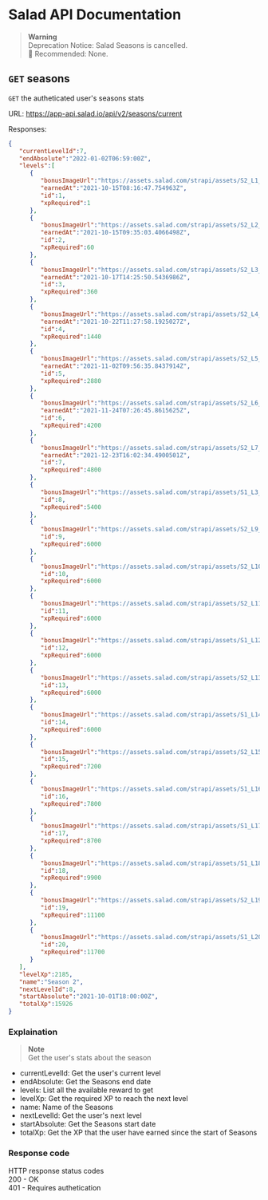 # Salad API Documentation

> **Warning** <br>
> Deprecation Notice: Salad Seasons is cancelled. <br>
> 🔧 Recommended: None.

## `GET` seasons
`GET` the autheticated user's seasons stats

URL: https://app-api.salad.io/api/v2/seasons/current

Responses:
```json
{
   "currentLevelId":7,
   "endAbsolute":"2022-01-02T06:59:00Z",
   "levels":[
      {
         "bonusImageUrl":"https://assets.salad.com/strapi/assets/S2_L1_Avatar_128d2ae969.jpg",
         "earnedAt":"2021-10-15T08:16:47.754963Z",
         "id":1,
         "xpRequired":1
      },
      {
         "bonusImageUrl":"https://assets.salad.com/strapi/assets/S2_L2_Giveaway_Entry_0ecfce88fb.jpg",
         "earnedAt":"2021-10-15T09:35:03.4066498Z",
         "id":2,
         "xpRequired":60
      },
      {
         "bonusImageUrl":"https://assets.salad.com/strapi/assets/S2_L3_Two_Worlds_II_e0c23e2723.jpg",
         "earnedAt":"2021-10-17T14:25:50.5436986Z",
         "id":3,
         "xpRequired":360
      },
      {
         "bonusImageUrl":"https://assets.salad.com/strapi/assets/S2_L4_2_X_0_35_0b3cd25c76.jpg",
         "earnedAt":"2021-10-22T11:27:58.1925027Z",
         "id":4,
         "xpRequired":1440
      },
      {
         "bonusImageUrl":"https://assets.salad.com/strapi/assets/S2_L5_Animated_Avatar_35ff826f98.jpg",
         "earnedAt":"2021-11-02T09:56:35.8437914Z",
         "id":5,
         "xpRequired":2880
      },
      {
         "bonusImageUrl":"https://assets.salad.com/strapi/assets/S2_L6_0_75_Bonus_f65c8b3089.jpg",
         "earnedAt":"2021-11-24T07:26:45.8615625Z",
         "id":6,
         "xpRequired":4200
      },
      {
         "bonusImageUrl":"https://assets.salad.com/strapi/assets/S2_L7_Fly_and_Destroy_993316d0e9.jpg",
         "earnedAt":"2021-12-23T16:02:34.4900501Z",
         "id":7,
         "xpRequired":4800
      },
      {
         "bonusImageUrl":"https://assets.salad.com/strapi/assets/S1_L3_2_X_1_9c155f460f.jpg",
         "id":8,
         "xpRequired":5400
      },
      {
         "bonusImageUrl":"https://assets.salad.com/strapi/assets/S2_L9_Animated_Avatar_c50e3629fd.jpg",
         "id":9,
         "xpRequired":6000
      },
      {
         "bonusImageUrl":"https://assets.salad.com/strapi/assets/S2_L10_1_50_Bonus_0ddceb55dc.jpg",
         "id":10,
         "xpRequired":6000
      },
      {
         "bonusImageUrl":"https://assets.salad.com/strapi/assets/S2_L11_Community_Avatar_winner_39332df5d9.png",
         "id":11,
         "xpRequired":6000
      },
      {
         "bonusImageUrl":"https://assets.salad.com/strapi/assets/S1_L12_1_75_Bonus_25444578a5.jpg",
         "id":12,
         "xpRequired":6000
      },
      {
         "bonusImageUrl":"https://assets.salad.com/strapi/assets/S2_L13_Giveaway_Entry_730548ad08.jpg",
         "id":13,
         "xpRequired":6000
      },
      {
         "bonusImageUrl":"https://assets.salad.com/strapi/assets/S1_L14_Team_Trees_b07e9a77a4.jpg",
         "id":14,
         "xpRequired":6000
      },
      {
         "bonusImageUrl":"https://assets.salad.com/strapi/assets/S2_L15_Beyond_Earth_8792af0b59.jpg",
         "id":15,
         "xpRequired":7200
      },
      {
         "bonusImageUrl":"https://assets.salad.com/strapi/assets/S1_L16_3_50_Bonus_f54654cf5b.jpg",
         "id":16,
         "xpRequired":7800
      },
      {
         "bonusImageUrl":"https://assets.salad.com/strapi/assets/S1_L17_2_X_4_00_835ca2165b.jpg",
         "id":17,
         "xpRequired":8700
      },
      {
         "bonusImageUrl":"https://assets.salad.com/strapi/assets/S1_L18_Discord_Nitro_5e45766199.jpg",
         "id":18,
         "xpRequired":9900
      },
      {
         "bonusImageUrl":"https://assets.salad.com/strapi/assets/S2_L19_Giveaway_Entry_fb67e9b3f0.jpg",
         "id":19,
         "xpRequired":11100
      },
      {
         "bonusImageUrl":"https://assets.salad.com/strapi/assets/S1_L20_Swag_1_ae34398552.jpg",
         "id":20,
         "xpRequired":11700
      }
   ],
   "levelXp":2185,
   "name":"Season 2",
   "nextLevelId":8,
   "startAbsolute":"2021-10-01T18:00:00Z",
   "totalXp":15926
}
```

### Explaination
> **Note** <br>
> Get the user's stats about the season
* currentLevelId: Get the user's current level
* endAbsolute: Get the Seasons end date
* levels: List all the available reward to get
* levelXp: Get the required XP to reach the next level
* name: Name of the Seasons
* nextLevelId: Get the user's next level
* startAbsolute: Get the Seasons start date
* totalXp: Get the XP that the user have earned since the start of Seasons

### Response code
HTTP response status codes <br>
200 - OK <br>
401 - Requires authetication